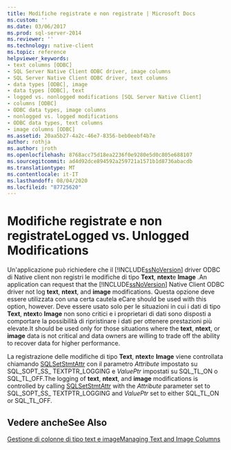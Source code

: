 ```yaml
---
title: Modifiche registrate e non registrate | Microsoft Docs
ms.custom: ''
ms.date: 03/06/2017
ms.prod: sql-server-2014
ms.reviewer: ''
ms.technology: native-client
ms.topic: reference
helpviewer_keywords:
- text columns [ODBC]
- SQL Server Native Client ODBC driver, image columns
- SQL Server Native Client ODBC driver, text columns
- data types [ODBC], image
- data types [ODBC], text
- logged vs. nonlogged modifications [SQL Server Native Client]
- columns [ODBC]
- ODBC data types, image columns
- nonlogged vs. logged modifications
- ODBC data types, text columns
- image columns [ODBC]
ms.assetid: 20aa5b27-4a2c-46e7-8356-beb0eebf4b7e
author: rothja
ms.author: jroth
ms.openlocfilehash: 8768acc75d18ea2236f0e9280e5d0c805e688107
ms.sourcegitcommit: ad4d92dce894592a259721a1571b1d8736abacdb
ms.translationtype: MT
ms.contentlocale: it-IT
ms.lasthandoff: 08/04/2020
ms.locfileid: "87725620"
---
```

# <a name="logged-vs-unlogged-modifications"></a><span data-ttu-id="3bbe0-102">Modifiche registrate e non registrate</span><span class="sxs-lookup"><span data-stu-id="3bbe0-102">Logged vs. Unlogged Modifications</span></span>
  <span data-ttu-id="3bbe0-103">Un'applicazione può richiedere che il [!INCLUDE[ssNoVersion](../../includes/ssnoversion-md.md)] driver ODBC di Native client non registri le modifiche di tipo **Text**, **ntext**e **Image** .</span><span class="sxs-lookup"><span data-stu-id="3bbe0-103">An application can request that the [!INCLUDE[ssNoVersion](../../includes/ssnoversion-md.md)] Native Client ODBC driver not log **text**, **ntext**, and **image** modifications.</span></span> <span data-ttu-id="3bbe0-104">Questa opzione deve essere utilizzata con una certa cautela e</span><span class="sxs-lookup"><span data-stu-id="3bbe0-104">Care should be used with this option, however.</span></span> <span data-ttu-id="3bbe0-105">Deve essere usato solo per le situazioni in cui i dati di tipo **Text**, **ntext**o **Image** non sono critici e i proprietari di dati sono disposti a comportare la possibilità di ripristinare i dati per ottenere prestazioni più elevate.</span><span class="sxs-lookup"><span data-stu-id="3bbe0-105">It should be used only for those situations where the **text**, **ntext**, or **image** data is not critical and data owners are willing to trade off the ability to recover data for higher performance.</span></span>  
  
 <span data-ttu-id="3bbe0-106">La registrazione delle modifiche di tipo **Text**, **ntext**e **Image** viene controllata chiamando [SQLSetStmtAttr](../native-client-odbc-api/sqlsetstmtattr.md) con il parametro *Attribute* impostato su SQL_SOPT_SS_ TEXTPTR_LOGGING e *ValuePtr* impostati su SQL_TL_ON o SQL_TL_OFF.</span><span class="sxs-lookup"><span data-stu-id="3bbe0-106">The logging of **text**, **ntext**, and **image** modifications is controlled by calling [SQLSetStmtAttr](../native-client-odbc-api/sqlsetstmtattr.md) with the *Attribute* parameter set to SQL_SOPT_SS_ TEXTPTR_LOGGING and *ValuePtr* set to either SQL_TL_ON or SQL_TL_OFF.</span></span>  
  
## <a name="see-also"></a><span data-ttu-id="3bbe0-107">Vedere anche</span><span class="sxs-lookup"><span data-stu-id="3bbe0-107">See Also</span></span>  
 [<span data-ttu-id="3bbe0-108">Gestione di colonne di tipo text e image</span><span class="sxs-lookup"><span data-stu-id="3bbe0-108">Managing Text and Image Columns</span></span>](managing-text-and-image-columns.md)  
  
  
